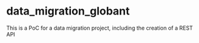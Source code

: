 # data_migration_globant
This is a PoC for a data migration project, including the creation of a REST API
